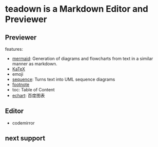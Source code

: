 # teadown is a Markdown Editor and Previewer

## Previewer

features:

- [mermaid](https://knsv.github.io/mermaid/): Generation of diagrams and flowcharts from text in a similar manner as markdown.
- [KaTeX](https://github.com/Khan/KaTeX)
- emoji
- [sequence](https://bramp.github.io/js-sequence-diagrams/): Turns text into UML sequence diagrams
- [footnote](http://pandoc.org/MANUAL.html#footnotes)
- toc: Table of Content
- [echart](http://echarts.baidu.com/): 百度图表

## Editor

- codemirror

## next support


